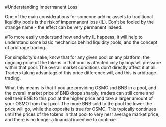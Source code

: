 #Understanding Impermanent Loss


One of the main considerations for someone adding assets to traditional liquidity pools is the risk of impermanent loss (IL). Don't be fooled by the strange name - the effect can be very permanent indeed.



#To more easily understand how and why IL happens, it will help to understand some basic mechanics behind liquidity pools, and the concept of arbitrage trading. 

For simplicity's sake, know that for any given pool on any platform, the ongoing price of the tokens in that pool is affected only by buy/sell pressure within that pool. 
The overall market conditions don't directly affect it at all. Traders taking advantage of this price difference will, and this is arbitrage trading.

What this means is that if you are providing OSMO and BNB in a pool, and the overall market price of BNB drops sharply, traders can still come and sell their BNB to this
pool at the higher price and take a larger amount of your OSMO from that pool. The more BNB sold to the pool the lower the price will go, while the opposite is true for
OSMO. This typically continues until the prices of the tokens in that pool to very near average market price, and there is no longer a financial incentive to continue.

